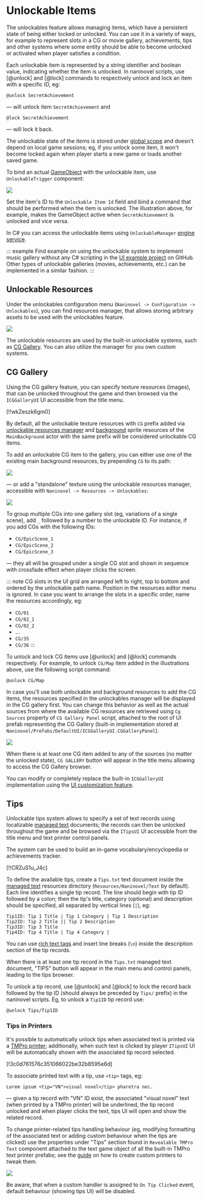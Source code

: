 # Unlockable Items

The unlockables feature allows managing items, which have a persistent state of being either locked or unlocked. You can use it in a variety of ways, for example to represent slots in a CG or movie gallery, achievements, tips and other systems where some entity should be able to become unlocked or activated when player satisfies a condition.

Each unlockable item is represented by a string identifier and boolean value, indicating whether the item is unlocked. In naninovel scripts, use [@unlock] and [@lock] commands to respectively unlock and lock an item with a specific ID, eg:

```nani
@unlock SecretAchievement
```
— will unlock item `SecretAchievement` and
```nani
@lock SecretAchievement
```
— will lock it back.

The unlockable state of the items is stored under [global scope](/guide/state-management.md#global-state) and doesn't depend on local game sessions; eg, if you unlock some item, it won't become locked again when player starts a new game or loads another saved game.

To bind an actual [GameObject](https://docs.unity3d.com/Manual/class-GameObject.html) with the unlockable item, use `UnlockableTrigger` component:

![](https://i.gyazo.com/9e92d5296e5f07d68ce6122ccb1da34a.png)

Set the item's ID to the `Unlockable Item Id` field and bind a command that should be performed when the item is unlocked. The illustration above, for example, makes the GameObject active when `SecretAchievement` is unlocked and vice versa.

In C# you can access the unlockable items using `UnlockableManager` [engine service](/guide/engine-services.md).

::: example
Find example on using the unlockable system to implement music gallery without any C# scripting in the [UI example project](https://github.com/Naninovel/CustomUIExample) on GitHub. Other types of unlockable galleries (movies, achievements, etc.) can be implemented in a similar fashion. 
:::

## Unlockable Resources

Under the unlockables configuration menu (`Naninovel -> Configuration -> Unlockables`), you can find resources manager, that allows storing arbitrary assets to be used with the unlockables feature.

![](https://i.gyazo.com/17fa198861ed72de3ab1f9dc6b02b3d8.png)

The unlockable resources are used by the built-in unlockable systems, such as [CG Gallery](/guide/unlockable-items.md#cg-gallery). You can also utilize the manager for you own custom systems.

## CG Gallery

Using the CG gallery feature, you can specify texture resources (images), that can be unlocked throughout the game and then browsed via the `ICGGalleryUI` UI accessible from the title menu.

[!!wkZeszk6gm0]

By default, all the unlockable texture resources with `CG` prefix added via [unlockable resources manager](/guide/unlockable-items.md#unlockable-resources) and [background](/guide/backgrounds.md) sprite resources of the `MainBackground` actor with the same prefix will be considered unlockable CG items.

To add an unlockable CG item to the gallery, you can either use one of the existing main background resources, by prepending `CG` to its path:

![](https://i.gyazo.com/83a6eff3f91c05027ba1fbc5098e03c2.png)

— or add a "standalone" texture using the unlockable resources manager, accessible with `Naninovel -> Resources -> Unlockables`:

![](https://i.gyazo.com/236bddfd0a02c18b94153cfb7189a877.png)

To group multiple CGs into one gallery slot (eg, variations of a single scene), add `_` followed by a number to the unlockable ID. For instance, if you add CGs with the following IDs:
 - `CG/EpicScene_1`
 - `CG/EpicScene_2`
 - `CG/EpicScene_3`

— they all will be grouped under a single CG slot and shown in sequence with crossfade effect when player clicks the screen.

::: note
CG slots in the UI grid are arranged left to right, top to bottom and ordered by the unlockable path name. Position in the resources editor menu is ignored. In case you want to arrange the slots in a specific order, name the resources accordingly, eg:
- `CG/01`
- `CG/02_1`
- `CG/02_2`
- ...  
- `CG/35`
- `CG/36`
:::

To unlock and lock CG items use [@unlock] and [@lock] commands respectively. For example, to unlock `CG/Map` item added in the illustrations above, use the following script command:

```nani
@unlock CG/Map
```

In case you'll use both unlockable and background resources to add the CG items, the resources specified in the unlockables manager will be displayed in the CG gallery first. You can change this behavior as well as the actual sources from where the available CG resources are retrieved using `Cg Sources` property of `CG Gallery Panel` script, attached to the root of UI prefab representing the CG Gallery (built-in implementation stored at `Naninovel/Prefabs/DefaultUI/ICGGalleryUI.CGGalleryPanel`).

![](https://i.gyazo.com/c62c69eea8d6b1147aacb178dcaa9347.png)

When there is at least one CG item added to any of the sources (no matter the unlocked state), `CG GALLERY` button will appear in the title menu allowing to access the CG Gallery browser.

You can modify or completely replace the built-in `ICGGalleryUI` implementation using the [UI customization feature](/guide/user-interface.md#ui-customization).

## Tips

Unlockable tips system allows to specify a set of text records using localizable [managed text](/guide/managed-text.md) documents; the records can then be unlocked throughout the game and be browsed via the `ITipsUI` UI accessible from the title menu and text printer control panels. 

The system can be used to build an in-game vocabulary/encyclopedia or achievements tracker.

[!!CRZuS1u_J4c]

To define the available tips, create a `Tips.txt` text document inside the [managed text](/guide/managed-text.md) resources directory (`Resources/Naninovel/Text` by default). Each line identifies a single tip record. The line should begin with tip ID followed by a colon; then the tip's title, category (optional) and description should be specified, all separated by vertical lines (`|`), eg:

```
Tip1ID: Tip 1 Title | Tip 1 Category | Tip 1 Description
Tip2ID: Tip 2 Title || Tip 2 Description
Tip3ID: Tip 3 Title 
Tip4ID: Tip 4 Title | Tip 4 Category |
```

You can use [rich text tags](https://docs.unity3d.com/Manual/StyledText.html) and insert line breaks (`\n`) inside the description section of the tip records.

When there is at least one tip record in the `Tips.txt` managed text document, "TIPS" button will appear in the main menu and control panels, leading to the tips browser.

To unlock a tip record, use [@unlock] and [@lock] to lock the record back followed by the tip ID (should always be preceded by `Tips/` prefix) in the naninovel scripts. Eg, to unlock a `Tip1ID` tip record use:
```nani
@unlock Tips/Tip1ID
```

### Tips in Printers

It's possible to automatically unlock tips when associated text is printed via a [TMPro printer](/guide/text-printers.md#textmesh-pro); additionally, when such text is clicked by player `ITipsUI` UI will be automatically shown with the associated tip record selected.

[!3c0d761576c351066022be32b8595e6d]

To associate printed text with a tip, use `<tip>` tags, eg:

```nani
Lorem ipsum <tip="VN">visual novel</tip> pharetra nec.
```
— given a tip record with "VN" ID exist, the associated "visual novel" text (when printed by a TMPro printer) will be underlined, the tip record unlocked and when player clicks the text, tips UI will open and show the related record.

To change printer-related tips handling behaviour (eg, modifying formatting of the associated text or adding custom behaviour when the tips are clicked) use the properties under "Tips" section found in `Revealable TMPro Text` component attached to the text game object of all the built-in TMPro text printer prefabs; see the [guide](/guide/text-printers.md#adding-custom-printers) on how to create custom printers to tweak them.

![](https://i.gyazo.com/ec20da3f00b507428540d60f354bdeed.png)

Be aware, that when a custom handler is assigned to `On Tip Clicked` event, default behaviour (showing tips UI) will be disabled.